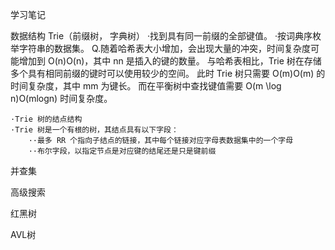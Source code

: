 学习笔记

数据结构 Trie（前缀树， 字典树）
    ·找到具有同一前缀的全部键值。
    ·按词典序枚举字符串的数据集。
Q.随着哈希表大小增加，会出现大量的冲突，时间复杂度可能增加到 O(n)O(n)，其中 nn 是插入的键的数量。
与哈希表相比，Trie 树在存储多个具有相同前缀的键时可以使用较少的空间。
此时 Trie 树只需要 O(m)O(m) 的时间复杂度，其中 mm 为键长。
而在平衡树中查找键值需要 O(m \log n)O(mlogn) 时间复杂度。

    ·Trie 树的结点结构
    ·Trie 树是一个有根的树，其结点具有以下字段：
        ··最多 RR 个指向子结点的链接，其中每个链接对应字母表数据集中的一个字母
        ··布尔字段，以指定节点是对应键的结尾还是只是键前缀


并查集

高级搜索

红黑树

AVL树